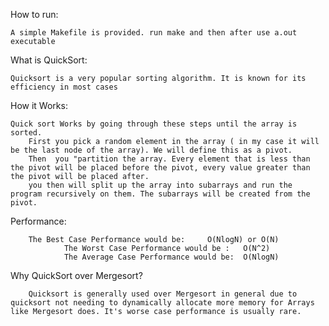 How to run:

	A simple Makefile is provided. run make and then after use a.out executable

What is QuickSort:

	Quicksort is a very popular sorting algorithm. It is known for its efficiency in most cases

How it Works: 
      
 	Quick sort Works by going through these steps until the array is sorted.
		First you pick a random element in the array ( in my case it will be the last node of the array). We will define this as a pivot. 
		Then  you "partition the array. Every element that is less than the pivot will be placed before the pivot, every value greater than the pivot will be placed after. 
		you then will split up the array into subarrays and run the program recursively on them. The subarrays will be created from the pivot. 

Performance:
		
		The Best Case Performance would be:     O(NlogN) or O(N)
                The Worst Case Performance would be :   O(N^2)
                The Average Case Performance would be:  O(NlogN)

Why QuickSort over Mergesort?

		Quicksort is generally used over Mergesort in general due to quicksort not needing to dynamically allocate more memory for Arrays like Mergesort does. It's worse case performance is usually rare. 


            		           
